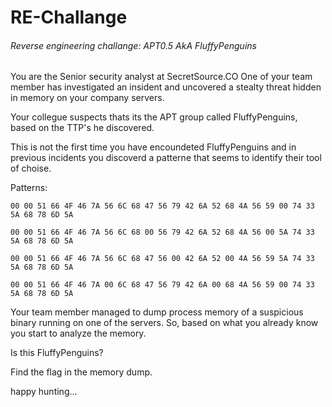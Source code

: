 # RE-Challange
 ###### Reverse engineering challange: APT0.5 AkA FluffyPenguins

You are the Senior security analyst at SecretSource.CO One of your team member has investigated an insident and uncovered a stealty threat hidden in memory on your company servers. 

Your collegue suspects thats its the APT group called FluffyPenguins, based on the TTP's he discovered. 

This is not the first time you have encoundeted FluffyPenguins and in previous incidents you discoverd a patterne that seems to identify their tool of choise.



Patterns:
```
00 00 51 66 4F 46 7A 56 6C 68 47 56 79 42 6A 52 68 4A 56 59 00 74 33 5A 68 78 6D 5A

00 00 51 66 4F 46 7A 56 6C 68 00 56 79 42 6A 52 68 4A 56 00 5A 74 33 5A 68 78 6D 5A

00 00 51 66 4F 46 7A 56 6C 68 47 56 00 42 6A 52 00 4A 56 59 5A 74 33 5A 68 78 6D 5A

00 00 51 66 4F 46 7A 00 6C 68 47 56 79 42 6A 00 68 4A 56 59 00 74 33 5A 68 78 6D 5A
```


Your team member managed to dump process memory of a suspicious binary running on one of the servers.
So, based on what you already know you start to analyze the memory.


Is this FluffyPenguins? 

Find the flag in the memory dump.


happy hunting...